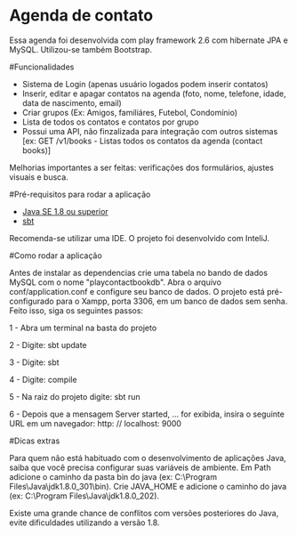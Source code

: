 # Agenda de contato

Essa agenda foi desenvolvida com play framework 2.6 com hibernate JPA e MySQL. Utilizou-se também Bootstrap.

#Funcionalidades
- Sistema de Login (apenas usuário logados podem inserir contatos)
- Inserir, editar e apagar contatos na agenda (foto, nome, telefone, idade, data de nascimento, email)
- Criar grupos (Ex: Amigos, familiáres, Futebol, Condomínio)
- Lista de todos os contatos e contatos por grupo
- Possui uma API, não finzalizada para integração com outros sistemas [ex: GET /v1/books - Listas todos os contatos da agenda (contact books)]

Melhorias importantes a ser feitas: verificações dos formulários, ajustes visuais e busca. 

#Pré-requisitos para rodar a aplicação

- [Java SE 1.8 ou superior](https://www.oracle.com/br/java/technologies/javase/javase8-archive-downloads.html)
- [sbt](https://www.scala-sbt.org/download.html)

Recomenda-se utilizar uma IDE. O projeto foi desenvolvido com InteliJ.

#Como rodar a aplicação

Antes de instalar as dependencias crie uma tabela no bando de dados MySQL com o nome "playcontactbookdb". Abra o arquivo conf/application.conf e configure seu banco de dados. O projeto está pré-configurado para o Xampp, porta 3306, em um banco de dados sem senha. Feito isso, siga os seguintes passos:

1 - Abra um terminal na basta do projeto

2 - Digite: sbt update

3 - Digite: sbt

4 - Digite: compile

5 - Na raiz do projeto digite: sbt run

6 - Depois que a mensagem Server started, ... for exibida, insira o seguinte URL em um navegador: http: // localhost: 9000


#Dicas extras

Para quem não está habituado com o desenvolvimento de aplicações Java, saiba que você precisa configurar suas variáveis de ambiente. Em Path adicione o caminho da pasta bin do java (ex: C:\Program Files\Java\jdk1.8.0_301\bin). Crie JAVA_HOME e adicione o caminho do java (ex: C:\Program Files\Java\jdk1.8.0_202).

Existe uma grande chance de conflitos com versões posteriores do Java, evite dificuldades utilizando a versão 1.8.
